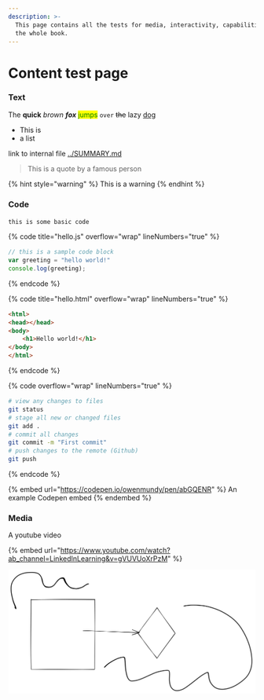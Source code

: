 ```yaml
---
description: >-
  This page contains all the tests for media, interactivity, capabilities for
  the whole book.
---
```


# Content test page

### Text

The **quick** _brown_ _**fox**_ <mark style="color:green;">jumps</mark> `over` ~~the~~ lazy [dog](https://en.wikipedia.org/wiki/The\_quick\_brown\_fox\_jumps\_over\_the\_lazy\_dog)

* This is
* a list

link to internal file [../SUMMARY.md](../../SUMMARY.md)

> This is a quote by a famous person

{% hint style="warning" %}
This is a warning
{% endhint %}

### Code

`this is some basic code`

{% code title="hello.js" overflow="wrap" lineNumbers="true" %}
```javascript
// this is a sample code block
var greeting = "hello world!"
console.log(greeting);
```
{% endcode %}

{% code title="hello.html" overflow="wrap" lineNumbers="true" %}
```html
<html>
<head></head>
<body>
    <h1>Hello world!</h1>
</body>
</html>
```
{% endcode %}

{% code overflow="wrap" lineNumbers="true" %}
```bash
# view any changes to files
git status
# stage all new or changed files  
git add .
# commit all changes
git commit -m "First commit"
# push changes to the remote (Github)
git push
```
{% endcode %}

{% embed url="https://codepen.io/owenmundy/pen/abGQENR" %}
An example Codepen embed
{% endembed %}

### Media

A youtube video

{% embed url="https://www.youtube.com/watch?ab_channel=LinkedInLearning&v=gVUVUoXrPzM" %}

<img src="../../.gitbook/assets/file.drawing.svg" alt="" class="gitbook-drawing">
